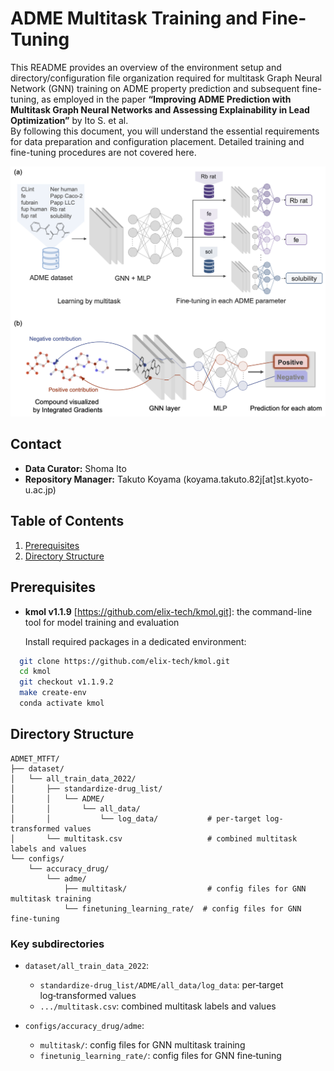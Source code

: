 # ADME Multitask Training and Fine-Tuning

This README provides an overview of the environment setup and directory/configuration file organization required for multitask Graph Neural Network (GNN) training on ADME property prediction and subsequent fine-tuning, as employed in the paper **“Improving ADME Prediction with Multitask Graph Neural Networks and Assessing Explainability in Lead Optimization”** by Ito S. et al.  
By following this document, you will understand the essential requirements for data preparation and configuration placement. Detailed training and fine-tuning procedures are not covered here.

![ADME-MTFT: Fig1](./images/workflow_detail.png)

## Contact
- **Data Curator:** Shoma Ito  
- **Repository Manager:** Takuto Koyama (koyama.takuto.82j[at]st.kyoto-u.ac.jp)


## Table of Contents

1. [Prerequisites](#prerequisites)
2. [Directory Structure](#directory-structure)


## Prerequisites

- **kmol v1.1.9** [https://github.com/elix-tech/kmol.git]: the command-line tool for model training and evaluation

  Install required packages in a dedicated environment:

```bash
  git clone https://github.com/elix-tech/kmol.git
  cd kmol
  git checkout v1.1.9.2
  make create-env
  conda activate kmol
```

## Directory Structure

```
ADMET_MTFT/
├── dataset/
│   └── all_train_data_2022/
│       ├── standardize-drug_list/
│       │   └── ADME/
│       │       └── all_data/
│       │           └── log_data/           # per-target log-transformed values
│       └── multitask.csv                   # combined multitask labels and values
└── configs/
    └── accuracy_drug/
        └── adme/
            ├── multitask/                  # config files for GNN multitask training
            └── finetuning_learning_rate/  # config files for GNN fine-tuning

```

### Key subdirectories

- `dataset/all_train_data_2022`:
  - `standardize-drug_list/ADME/all_data/log_data`: per‑target log‑transformed values
  - `.../multitask.csv`: combined multitask labels and values

- `configs/accuracy_drug/adme`:
  - `multitask/`: config files for GNN multitask training
  - `finetunig_learning_rate/`: config files for GNN fine‑tuning

